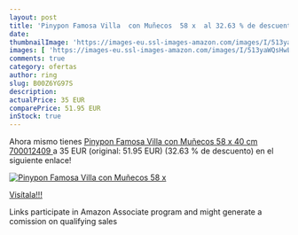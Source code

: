 ```yaml
---
layout: post
title: 'Pinypon Famosa Villa  con Muñecos  58 x  al 32.63 % de descuento'
date: 
thumbnailImage: 'https://images-eu.ssl-images-amazon.com/images/I/513yaWQsHwL._SL200_.jpg'
images: [ 'https://images-eu.ssl-images-amazon.com/images/I/513yaWQsHwL._SL200_.jpg' ]
comments: true
category: ofertas
author: ring
slug: B00Z6YG97S
description:
actualPrice: 35 EUR
comparePrice: 51.95 EUR
inStock: true
---
```


Ahora mismo tienes [Pinypon Famosa Villa  con Muñecos  58 x 40 cm  700012409 ](https://www.amazon.es/dp/B00Z6YG97S/?tag=tolees-21) a 35 EUR (original: 51.95 EUR) (32.63 %  de descuento) en el siguiente enlace!

[![Pinypon Famosa Villa  con Muñecos  58 x ](https://images-eu.ssl-images-amazon.com/images/I/513yaWQsHwL._SL200_.jpg)](https://www.amazon.es/dp/B00Z6YG97S/?tag=tolees-21)

[Visítala!!!](https://www.amazon.es/dp/B00Z6YG97S/?tag=tolees-21)

Links participate in Amazon Associate program and might generate a comission on qualifying sales
